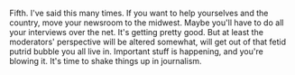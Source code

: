 Fifth. I've said this many times. If you want to help yourselves and the country, move your newsroom to the midwest. Maybe you'll have to do all your interviews over the net. It's getting pretty good. But at least the moderators' perspective will be altered somewhat, will get out of that fetid putrid bubble you all live in. Important stuff is happening, and you're blowing it. It's time to shake things up in journalism. 
